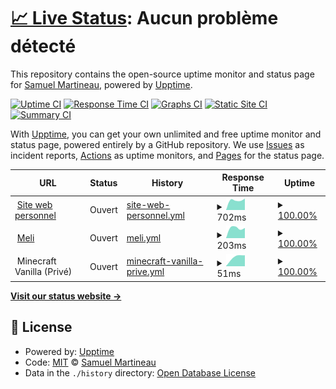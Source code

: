 # [📈 Live Status](https://statut.smartineau.me): <!--live status--> **Aucun problème détecté**

This repository contains the open-source uptime monitor and status page for [Samuel Martineau](https://statut.smartineau.me), powered by [Upptime](https://github.com/upptime/upptime).

[![Uptime CI](https://github.com/Samuel-Martineau/Smartineau.me-Statut/workflows/Uptime%20CI/badge.svg)](https://github.com/Samuel-Martineau/Smartineau.me-Statut/actions?query=workflow%3A%22Uptime+CI%22)
[![Response Time CI](https://github.com/Samuel-Martineau/Smartineau.me-Statut/workflows/Response%20Time%20CI/badge.svg)](https://github.com/Samuel-Martineau/Smartineau.me-Statut/actions?query=workflow%3A%22Response+Time+CI%22)
[![Graphs CI](https://github.com/Samuel-Martineau/Smartineau.me-Statut/workflows/Graphs%20CI/badge.svg)](https://github.com/Samuel-Martineau/Smartineau.me-Statut/actions?query=workflow%3A%22Graphs+CI%22)
[![Static Site CI](https://github.com/Samuel-Martineau/Smartineau.me-Statut/workflows/Static%20Site%20CI/badge.svg)](https://github.com/Samuel-Martineau/Smartineau.me-Statut/actions?query=workflow%3A%22Static+Site+CI%22)
[![Summary CI](https://github.com/Samuel-Martineau/Smartineau.me-Statut/workflows/Summary%20CI/badge.svg)](https://github.com/Samuel-Martineau/Smartineau.me-Statut/actions?query=workflow%3A%22Summary+CI%22)

With [Upptime](https://upptime.js.org), you can get your own unlimited and free uptime monitor and status page, powered entirely by a GitHub repository. We use [Issues](https://github.com/Samuel-Martineau/Smartineau.me-Statut/issues) as incident reports, [Actions](https://github.com/Samuel-Martineau/Smartineau.me-Statut/actions) as uptime monitors, and [Pages](https://statut.smartineau.me) for the status page.

<!--start: status pages-->
<!-- This summary is generated by Upptime (https://github.com/upptime/upptime) -->
<!-- Do not edit this manually, your changes will be overwritten -->
<!-- prettier-ignore -->
| URL | Status | History | Response Time | Uptime |
| --- | ------ | ------- | ------------- | ------ |
| <img alt="" src="https://smartineau.me/favicon.png" height="13"> [Site web personnel](https://smartineau.me) | Ouvert | [site-web-personnel.yml](https://github.com/Samuel-Martineau/Smartineau.me-Statut/commits/HEAD/history/site-web-personnel.yml) | <details><summary><img alt="Response time graph" src="./graphs/site-web-personnel/response-time-week.png" height="20"> 702ms</summary><br><a href="https://statut.smartineau.me/history/site-web-personnel"><img alt="Response time 702" src="https://img.shields.io/endpoint?url=https%3A%2F%2Fraw.githubusercontent.com%2FSamuel-Martineau%2FSmartineau.me-Statut%2FHEAD%2Fapi%2Fsite-web-personnel%2Fresponse-time.json"></a><br><a href="https://statut.smartineau.me/history/site-web-personnel"><img alt="24-hour response time 702" src="https://img.shields.io/endpoint?url=https%3A%2F%2Fraw.githubusercontent.com%2FSamuel-Martineau%2FSmartineau.me-Statut%2FHEAD%2Fapi%2Fsite-web-personnel%2Fresponse-time-day.json"></a><br><a href="https://statut.smartineau.me/history/site-web-personnel"><img alt="7-day response time 702" src="https://img.shields.io/endpoint?url=https%3A%2F%2Fraw.githubusercontent.com%2FSamuel-Martineau%2FSmartineau.me-Statut%2FHEAD%2Fapi%2Fsite-web-personnel%2Fresponse-time-week.json"></a><br><a href="https://statut.smartineau.me/history/site-web-personnel"><img alt="30-day response time 702" src="https://img.shields.io/endpoint?url=https%3A%2F%2Fraw.githubusercontent.com%2FSamuel-Martineau%2FSmartineau.me-Statut%2FHEAD%2Fapi%2Fsite-web-personnel%2Fresponse-time-month.json"></a><br><a href="https://statut.smartineau.me/history/site-web-personnel"><img alt="1-year response time 702" src="https://img.shields.io/endpoint?url=https%3A%2F%2Fraw.githubusercontent.com%2FSamuel-Martineau%2FSmartineau.me-Statut%2FHEAD%2Fapi%2Fsite-web-personnel%2Fresponse-time-year.json"></a></details> | <details><summary><a href="https://statut.smartineau.me/history/site-web-personnel">100.00%</a></summary><a href="https://statut.smartineau.me/history/site-web-personnel"><img alt="All-time uptime 100.00%" src="https://img.shields.io/endpoint?url=https%3A%2F%2Fraw.githubusercontent.com%2FSamuel-Martineau%2FSmartineau.me-Statut%2FHEAD%2Fapi%2Fsite-web-personnel%2Fuptime.json"></a><br><a href="https://statut.smartineau.me/history/site-web-personnel"><img alt="24-hour uptime 100.00%" src="https://img.shields.io/endpoint?url=https%3A%2F%2Fraw.githubusercontent.com%2FSamuel-Martineau%2FSmartineau.me-Statut%2FHEAD%2Fapi%2Fsite-web-personnel%2Fuptime-day.json"></a><br><a href="https://statut.smartineau.me/history/site-web-personnel"><img alt="7-day uptime 100.00%" src="https://img.shields.io/endpoint?url=https%3A%2F%2Fraw.githubusercontent.com%2FSamuel-Martineau%2FSmartineau.me-Statut%2FHEAD%2Fapi%2Fsite-web-personnel%2Fuptime-week.json"></a><br><a href="https://statut.smartineau.me/history/site-web-personnel"><img alt="30-day uptime 100.00%" src="https://img.shields.io/endpoint?url=https%3A%2F%2Fraw.githubusercontent.com%2FSamuel-Martineau%2FSmartineau.me-Statut%2FHEAD%2Fapi%2Fsite-web-personnel%2Fuptime-month.json"></a><br><a href="https://statut.smartineau.me/history/site-web-personnel"><img alt="1-year uptime 100.00%" src="https://img.shields.io/endpoint?url=https%3A%2F%2Fraw.githubusercontent.com%2FSamuel-Martineau%2FSmartineau.me-Statut%2FHEAD%2Fapi%2Fsite-web-personnel%2Fuptime-year.json"></a></details>
| <img alt="" src="https://favicons.githubusercontent.com/meli.smartineau.me" height="13"> [Meli](https://meli.smartineau.me) | Ouvert | [meli.yml](https://github.com/Samuel-Martineau/Smartineau.me-Statut/commits/HEAD/history/meli.yml) | <details><summary><img alt="Response time graph" src="./graphs/meli/response-time-week.png" height="20"> 203ms</summary><br><a href="https://statut.smartineau.me/history/meli"><img alt="Response time 203" src="https://img.shields.io/endpoint?url=https%3A%2F%2Fraw.githubusercontent.com%2FSamuel-Martineau%2FSmartineau.me-Statut%2FHEAD%2Fapi%2Fmeli%2Fresponse-time.json"></a><br><a href="https://statut.smartineau.me/history/meli"><img alt="24-hour response time 203" src="https://img.shields.io/endpoint?url=https%3A%2F%2Fraw.githubusercontent.com%2FSamuel-Martineau%2FSmartineau.me-Statut%2FHEAD%2Fapi%2Fmeli%2Fresponse-time-day.json"></a><br><a href="https://statut.smartineau.me/history/meli"><img alt="7-day response time 203" src="https://img.shields.io/endpoint?url=https%3A%2F%2Fraw.githubusercontent.com%2FSamuel-Martineau%2FSmartineau.me-Statut%2FHEAD%2Fapi%2Fmeli%2Fresponse-time-week.json"></a><br><a href="https://statut.smartineau.me/history/meli"><img alt="30-day response time 203" src="https://img.shields.io/endpoint?url=https%3A%2F%2Fraw.githubusercontent.com%2FSamuel-Martineau%2FSmartineau.me-Statut%2FHEAD%2Fapi%2Fmeli%2Fresponse-time-month.json"></a><br><a href="https://statut.smartineau.me/history/meli"><img alt="1-year response time 203" src="https://img.shields.io/endpoint?url=https%3A%2F%2Fraw.githubusercontent.com%2FSamuel-Martineau%2FSmartineau.me-Statut%2FHEAD%2Fapi%2Fmeli%2Fresponse-time-year.json"></a></details> | <details><summary><a href="https://statut.smartineau.me/history/meli">100.00%</a></summary><a href="https://statut.smartineau.me/history/meli"><img alt="All-time uptime 100.00%" src="https://img.shields.io/endpoint?url=https%3A%2F%2Fraw.githubusercontent.com%2FSamuel-Martineau%2FSmartineau.me-Statut%2FHEAD%2Fapi%2Fmeli%2Fuptime.json"></a><br><a href="https://statut.smartineau.me/history/meli"><img alt="24-hour uptime 100.00%" src="https://img.shields.io/endpoint?url=https%3A%2F%2Fraw.githubusercontent.com%2FSamuel-Martineau%2FSmartineau.me-Statut%2FHEAD%2Fapi%2Fmeli%2Fuptime-day.json"></a><br><a href="https://statut.smartineau.me/history/meli"><img alt="7-day uptime 100.00%" src="https://img.shields.io/endpoint?url=https%3A%2F%2Fraw.githubusercontent.com%2FSamuel-Martineau%2FSmartineau.me-Statut%2FHEAD%2Fapi%2Fmeli%2Fuptime-week.json"></a><br><a href="https://statut.smartineau.me/history/meli"><img alt="30-day uptime 100.00%" src="https://img.shields.io/endpoint?url=https%3A%2F%2Fraw.githubusercontent.com%2FSamuel-Martineau%2FSmartineau.me-Statut%2FHEAD%2Fapi%2Fmeli%2Fuptime-month.json"></a><br><a href="https://statut.smartineau.me/history/meli"><img alt="1-year uptime 100.00%" src="https://img.shields.io/endpoint?url=https%3A%2F%2Fraw.githubusercontent.com%2FSamuel-Martineau%2FSmartineau.me-Statut%2FHEAD%2Fapi%2Fmeli%2Fuptime-year.json"></a></details>
| <img alt="" src="https://www.minecraft.net/etc.clientlibs/minecraft/clientlibs/main/resources/favicon.ico" height="13"> Minecraft Vanilla (Privé) | Ouvert | [minecraft-vanilla-prive.yml](https://github.com/Samuel-Martineau/Smartineau.me-Statut/commits/HEAD/history/minecraft-vanilla-prive.yml) | <details><summary><img alt="Response time graph" src="./graphs/minecraft-vanilla-prive/response-time-week.png" height="20"> 51ms</summary><br><a href="https://statut.smartineau.me/history/minecraft-vanilla-prive"><img alt="Response time 51" src="https://img.shields.io/endpoint?url=https%3A%2F%2Fraw.githubusercontent.com%2FSamuel-Martineau%2FSmartineau.me-Statut%2FHEAD%2Fapi%2Fminecraft-vanilla-prive%2Fresponse-time.json"></a><br><a href="https://statut.smartineau.me/history/minecraft-vanilla-prive"><img alt="24-hour response time 51" src="https://img.shields.io/endpoint?url=https%3A%2F%2Fraw.githubusercontent.com%2FSamuel-Martineau%2FSmartineau.me-Statut%2FHEAD%2Fapi%2Fminecraft-vanilla-prive%2Fresponse-time-day.json"></a><br><a href="https://statut.smartineau.me/history/minecraft-vanilla-prive"><img alt="7-day response time 51" src="https://img.shields.io/endpoint?url=https%3A%2F%2Fraw.githubusercontent.com%2FSamuel-Martineau%2FSmartineau.me-Statut%2FHEAD%2Fapi%2Fminecraft-vanilla-prive%2Fresponse-time-week.json"></a><br><a href="https://statut.smartineau.me/history/minecraft-vanilla-prive"><img alt="30-day response time 51" src="https://img.shields.io/endpoint?url=https%3A%2F%2Fraw.githubusercontent.com%2FSamuel-Martineau%2FSmartineau.me-Statut%2FHEAD%2Fapi%2Fminecraft-vanilla-prive%2Fresponse-time-month.json"></a><br><a href="https://statut.smartineau.me/history/minecraft-vanilla-prive"><img alt="1-year response time 51" src="https://img.shields.io/endpoint?url=https%3A%2F%2Fraw.githubusercontent.com%2FSamuel-Martineau%2FSmartineau.me-Statut%2FHEAD%2Fapi%2Fminecraft-vanilla-prive%2Fresponse-time-year.json"></a></details> | <details><summary><a href="https://statut.smartineau.me/history/minecraft-vanilla-prive">100.00%</a></summary><a href="https://statut.smartineau.me/history/minecraft-vanilla-prive"><img alt="All-time uptime 100.00%" src="https://img.shields.io/endpoint?url=https%3A%2F%2Fraw.githubusercontent.com%2FSamuel-Martineau%2FSmartineau.me-Statut%2FHEAD%2Fapi%2Fminecraft-vanilla-prive%2Fuptime.json"></a><br><a href="https://statut.smartineau.me/history/minecraft-vanilla-prive"><img alt="24-hour uptime 100.00%" src="https://img.shields.io/endpoint?url=https%3A%2F%2Fraw.githubusercontent.com%2FSamuel-Martineau%2FSmartineau.me-Statut%2FHEAD%2Fapi%2Fminecraft-vanilla-prive%2Fuptime-day.json"></a><br><a href="https://statut.smartineau.me/history/minecraft-vanilla-prive"><img alt="7-day uptime 100.00%" src="https://img.shields.io/endpoint?url=https%3A%2F%2Fraw.githubusercontent.com%2FSamuel-Martineau%2FSmartineau.me-Statut%2FHEAD%2Fapi%2Fminecraft-vanilla-prive%2Fuptime-week.json"></a><br><a href="https://statut.smartineau.me/history/minecraft-vanilla-prive"><img alt="30-day uptime 100.00%" src="https://img.shields.io/endpoint?url=https%3A%2F%2Fraw.githubusercontent.com%2FSamuel-Martineau%2FSmartineau.me-Statut%2FHEAD%2Fapi%2Fminecraft-vanilla-prive%2Fuptime-month.json"></a><br><a href="https://statut.smartineau.me/history/minecraft-vanilla-prive"><img alt="1-year uptime 100.00%" src="https://img.shields.io/endpoint?url=https%3A%2F%2Fraw.githubusercontent.com%2FSamuel-Martineau%2FSmartineau.me-Statut%2FHEAD%2Fapi%2Fminecraft-vanilla-prive%2Fuptime-year.json"></a></details>

<!--end: status pages-->

[**Visit our status website →**](https://statut.smartineau.me)

## 📄 License

- Powered by: [Upptime](https://github.com/upptime/upptime)
- Code: [MIT](./LICENSE) © [Samuel Martineau](https://statut.smartineau.me)
- Data in the `./history` directory: [Open Database License](https://opendatacommons.org/licenses/odbl/1-0/)
